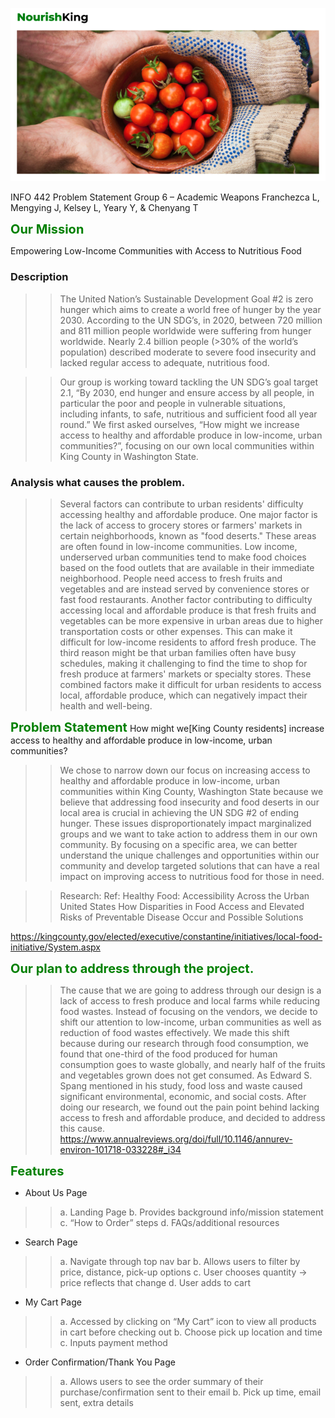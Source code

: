 
![Image](/img/logo.jpg)

INFO 442 Problem Statement
Group 6 – Academic Weapons
Franchezca L, Mengying J, Kelsey L, Yeary Y, & Chenyang T

<span style="color:green; font-weight:700; font-size:20px">Our Mission</span>

Empowering Low-Income Communities with Access to Nutritious Food

### Description
>>The United Nation’s Sustainable Development Goal #2 is zero hunger which aims to create a world free of hunger by the year 2030. According to the UN SDG’s, in 2020, between 720 million and 811 million people worldwide were suffering from hunger worldwide. Nearly 2.4 billion people (>30% of the world’s population) described moderate to severe food insecurity and lacked regular access to adequate, nutritious food.

>>Our group is working toward tackling the UN SDG’s goal target 2.1, “By 2030, end hunger and ensure access by all people, in particular the poor and people in vulnerable situations, including infants, to safe, nutritious and sufficient food all year round.” We first asked ourselves, “How might we increase access to healthy and affordable produce in low-income, urban communities?”, focusing on our own local communities within King County in Washington State.

### Analysis what causes the problem.
>>Several factors can contribute to urban residents' difficulty accessing healthy and affordable produce. One major factor is the lack of access to grocery stores or farmers' markets in certain neighborhoods, known as "food deserts." These areas are often found in low-income communities. Low income, underserved urban communities tend to make food choices based on the food outlets that are available in their immediate neighborhood. People need access to fresh fruits and vegetables and are instead served by convenience stores or fast food restaurants. Another factor contributing to difficulty accessing local and affordable produce is that fresh fruits and vegetables can be more expensive in urban areas due to higher transportation costs or other expenses. This can make it difficult for low-income residents to afford fresh produce. The third reason might be that urban families often have busy schedules, making it challenging to find the time to shop for fresh produce at farmers' markets or specialty stores. These combined factors make it difficult for urban residents to access local, affordable produce, which can negatively impact their health and well-being.

<span style="color:green; font-weight:700; font-size:20px">Problem Statement</span>
How might we[King County residents] increase access to healthy and affordable produce in low-income, urban communities?

>>We chose to narrow down our focus on increasing access to healthy and affordable produce in low-income, urban communities within King County, Washington State because we believe that addressing food insecurity and food deserts in our local area is crucial in achieving the UN SDG #2 of ending hunger. These issues disproportionately impact marginalized groups and we want to take action to address them in our own community. By focusing on a specific area, we can better understand the unique challenges and opportunities within our community and develop targeted solutions that can have a real impact on improving access to nutritious food for those in need.



>>Research:
Ref: Healthy Food: Accessibility Across the Urban United States How Disparities in Food Access and Elevated Risks of Preventable Disease Occur and Possible Solutions

https://kingcounty.gov/elected/executive/constantine/initiatives/local-food-initiative/System.aspx


<span style="color:green; font-weight:700; font-size:20px">Our plan to address through the project.</span>
>>The cause that we are going to address through our design is a lack of access to fresh produce and local farms while reducing food wastes. Instead of focusing on the vendors, we decide to shift our attention to low-income, urban communities as well as reduction of food wastes effectively. We made this shift because during our research through food consumption, we found that one-third of the food produced for human consumption goes to waste globally, and nearly half of the fruits and vegetables grown does not get consumed. As Edward S. Spang mentioned in his study, food loss and waste caused significant environmental, economic, and social costs. After doing our research, we found out the pain point behind lacking access to fresh and affordable produce, and decided to address this cause.
https://www.annualreviews.org/doi/full/10.1146/annurev-environ-101718-033228#_i34

<span style="color:green; font-weight:700; font-size:20px">Features</span>

-  About Us Page
>>a. Landing Page
>>b. Provides background info/mission statement
>>c. “How to Order” steps
d. FAQs/additional resources
- Search Page
>>a. Navigate through top nav bar
>>b. Allows users to filter by price, distance, pick-up options
>>c. User chooses quantity → price reflects that change
>>d. User adds to cart
- My Cart Page
>>a. Accessed by clicking on “My Cart” icon to view all products in cart before
checking out
>>b. Choose pick up location and time
>>c. Inputs payment method
- Order Confirmation/Thank You Page
>>a. Allows users to see the order summary of their purchase/confirmation sent
to their email
>>b. Pick up time, email sent, extra details
